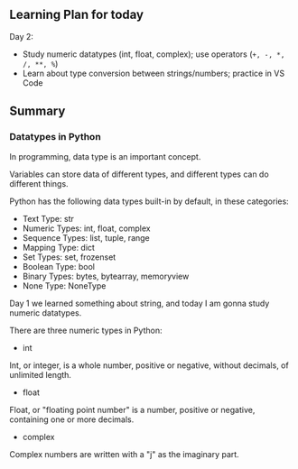 ## Learning Plan for today

Day 2: 

- Study numeric datatypes (int, float, complex); use operators (`+, -, *, /, **, %`)
- Learn about type conversion between strings/numbers; practice in VS Code

## Summary

### Datatypes in Python

In programming, data type is an important concept.

Variables can store data of different types, and different types can do different things.

Python has the following data types built-in by default, in these categories:

- Text Type:	str
- Numeric Types:	int, float, complex
- Sequence Types:	list, tuple, range
- Mapping Type:	dict
- Set Types:	set, frozenset
- Boolean Type:	bool
- Binary Types:	bytes, bytearray, memoryview
- None Type:	NoneType

Day 1 we learned something about string, and today I am gonna study numeric datatypes.

There are three numeric types in Python:

- int

Int, or integer, is a whole number, positive or negative, without decimals, of unlimited length.

- float

Float, or "floating point number" is a number, positive or negative, containing one or more decimals.

- complex

Complex numbers are written with a "j" as the imaginary part.


